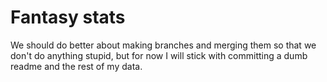 # Fantasy stats

We should do better about making branches and merging them so that we don't do anything stupid, but for now I will stick with committing a dumb readme and the rest of my data.